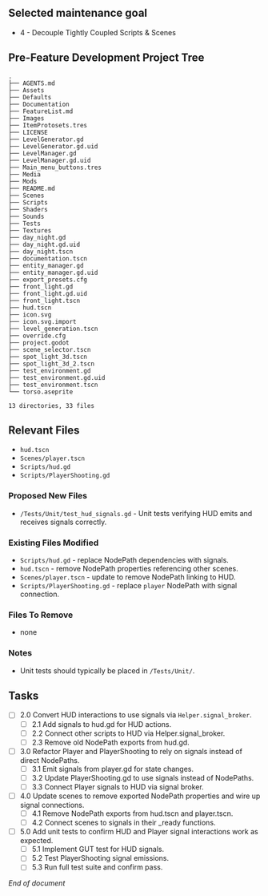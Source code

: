 ## Selected maintenance goal
- 4 - Decouple Tightly Coupled Scripts & Scenes

## Pre-Feature Development Project Tree
```
.
├── AGENTS.md
├── Assets
├── Defaults
├── Documentation
├── FeatureList.md
├── Images
├── ItemProtosets.tres
├── LICENSE
├── LevelGenerator.gd
├── LevelGenerator.gd.uid
├── LevelManager.gd
├── LevelManager.gd.uid
├── Main_menu_buttons.tres
├── Media
├── Mods
├── README.md
├── Scenes
├── Scripts
├── Shaders
├── Sounds
├── Tests
├── Textures
├── day_night.gd
├── day_night.gd.uid
├── day_night.tscn
├── documentation.tscn
├── entity_manager.gd
├── entity_manager.gd.uid
├── export_presets.cfg
├── front_light.gd
├── front_light.gd.uid
├── front_light.tscn
├── hud.tscn
├── icon.svg
├── icon.svg.import
├── level_generation.tscn
├── override.cfg
├── project.godot
├── scene_selector.tscn
├── spot_light_3d.tscn
├── spot_light_3d_2.tscn
├── test_environment.gd
├── test_environment.gd.uid
├── test_environment.tscn
└── torso.aseprite

13 directories, 33 files
```

## Relevant Files
- `hud.tscn`
- `Scenes/player.tscn`
- `Scripts/hud.gd`
- `Scripts/PlayerShooting.gd`

### Proposed New Files
- `/Tests/Unit/test_hud_signals.gd` - Unit tests verifying HUD emits and receives signals correctly.

### Existing Files Modified
- `Scripts/hud.gd` - replace NodePath dependencies with signals.
- `hud.tscn` - remove NodePath properties referencing other scenes.
- `Scenes/player.tscn` - update to remove NodePath linking to HUD.
- `Scripts/PlayerShooting.gd` - replace `player` NodePath with signal connection.

### Files To Remove
- none

### Notes
- Unit tests should typically be placed in `/Tests/Unit/`.

## Tasks
- [ ] 2.0 Convert HUD interactions to use signals via `Helper.signal_broker`.
  - [ ] 2.1 Add signals to hud.gd for HUD actions.
  - [ ] 2.2 Connect other scripts to HUD via Helper.signal_broker.
  - [ ] 2.3 Remove old NodePath exports from hud.gd.
- [ ] 3.0 Refactor Player and PlayerShooting to rely on signals instead of direct NodePaths.
  - [ ] 3.1 Emit signals from player.gd for state changes.
  - [ ] 3.2 Update PlayerShooting.gd to use signals instead of NodePaths.
  - [ ] 3.3 Connect Player signals to HUD via signal broker.
- [ ] 4.0 Update scenes to remove exported NodePath properties and wire up signal connections.
  - [ ] 4.1 Remove NodePath exports from hud.tscn and player.tscn.
  - [ ] 4.2 Connect scenes to signals in their _ready functions.
- [ ] 5.0 Add unit tests to confirm HUD and Player signal interactions work as expected.
  - [ ] 5.1 Implement GUT test for HUD signals.
  - [ ] 5.2 Test PlayerShooting signal emissions.
  - [ ] 5.3 Run full test suite and confirm pass.

*End of document*
